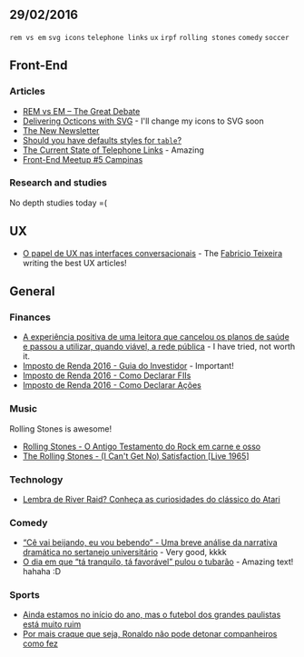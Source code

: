 29/02/2016
----------

`rem vs em` `svg icons` `telephone links` `ux` `irpf` `rolling stones` `comedy` `soccer`

## Front-End

### Articles

- [REM vs EM – The Great Debate](http://zellwk.com/blog/rem-vs-em/)  
- [Delivering Octicons with SVG](https://github.com/blog/2112-delivering-octicons-with-svg) - I'll change my icons to SVG soon
- [The New Newsletter](https://css-tricks.com/the-new-newsletter/)  
- [Should you have defaults styles for `table`?](https://css-tricks.com/should-you-have-defaults-styles-for-table/)  
- [The Current State of Telephone Links](https://css-tricks.com/the-current-state-of-telephone-links/) - Amazing
- [Front-End Meetup #5 Campinas](https://medium.com/@fabriciofmsilva/front-end-meetup-5-campinas-e-uber-2c24ffb99cfe#.o4ffk9wjk)  

### Research and studies

No depth studies today =(

## UX

- [O papel de UX nas interfaces conversacionais](http://arquiteturadeinformacao.com/user-experience/o-papel-de-ux-nas-interfaces-conversacionais/) - The [Fabricio Teixeira](https://github.com/fabricioteixeira?tab=activity) writing the best UX articles!

## General 
 
### Finances

- [A experiência positiva de uma leitora que cancelou os planos de saúde e passou a utilizar, quando viável, a rede pública](http://www.valoresreais.com/2016/02/29/guest-post-a-experiencia-positiva-de-uma-leitora-que-cancelou-os-planos-de-saude-e-passou-a-utilizar-a-rede-publica/) - I have tried, not worth it.
- [Imposto de Renda 2016 - Guia do Investidor](http://blogdouo.blogspot.com/2016/02/imposto-de-renda-2016-guia-do-investidor.html) - Important!
- [Imposto de Renda 2016 - Como Declarar FIIs](http://blogdouo.blogspot.com/2016/02/imposto-de-renda-2016-como-declarar-fiis.html)
- [Imposto de Renda 2016 - Como Declarar Ações](http://blogdouo.blogspot.com/2016/02/imposto-de-renda-2016-como-declarar.html)

### Music

Rolling Stones is awesome!

- [Rolling Stones - O Antigo Testamento do Rock em carne e osso](http://whiplash.net/materias/shows/239221-rollingstones.html)
- [The Rolling Stones - (I Can't Get No) Satisfaction [Live 1965]](https://www.youtube.com/watch?v=gd6ODRkzSUc)

### Technology

- [Lembra de River Raid? Conheça as curiosidades do clássico do Atari](http://www.techtudo.com.br/listas/noticia/2016/02/lembra-de-river-raid-conheca-curiosidades-do-classico-do-atari.html) 

### Comedy

- [“Cê vai beijando, eu vou bebendo” - Uma breve análise da narrativa dramática no sertanejo universitário](https://medium.com/@joaoluisjr/c%C3%AA-vai-beijando-eu-vou-bebendo-uma-breve-an%C3%A1lise-da-narrativa-dram%C3%A1tica-no-sertanejo-universit-7f523ffd200d#.lrsbv7mg0) - Very good, kkkk
- [O dia em que “tá tranquilo, tá favorável” pulou o tubarão](https://medium.com/@ronaldrios/o-dia-em-que-t%C3%A1-tranquilo-t%C3%A1-favor%C3%A1vel-pulou-o-tubar%C3%A3o-98cc4d407c95#.3l7lshe7k) - Amazing text! hahaha :D

### Sports

- [Ainda estamos no início do ano, mas o futebol dos grandes paulistas está muito ruim](http://trivela.uol.com.br/ainda-estamos-no-inicio-do-ano-mas-o-futebol-dos-grandes-paulistas-esta-muito-ruim/)
- [Por mais craque que seja, Ronaldo não pode detonar companheiros como fez](http://trivela.uol.com.br/por-mais-craque-que-seja-ronaldo-nao-pode-detonar-companheiros-como-fez/)
